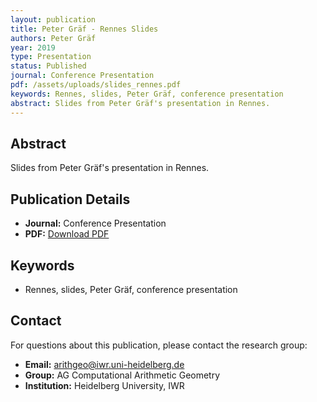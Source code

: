 ```yaml
---
layout: publication
title: Peter Gräf - Rennes Slides
authors: Peter Gräf
year: 2019
type: Presentation
status: Published
journal: Conference Presentation
pdf: /assets/uploads/slides_rennes.pdf
keywords: Rennes, slides, Peter Gräf, conference presentation
abstract: Slides from Peter Gräf's presentation in Rennes.
---
```


## Abstract

Slides from Peter Gräf's presentation in Rennes.

## Publication Details

- **Journal:** Conference Presentation
- **PDF:** [Download PDF](/assets/uploads/slides_rennes.pdf)

## Keywords

- Rennes, slides, Peter Gräf, conference presentation


## Contact

For questions about this publication, please contact the research group:
- **Email:** arithgeo@iwr.uni-heidelberg.de
- **Group:** AG Computational Arithmetic Geometry
- **Institution:** Heidelberg University, IWR